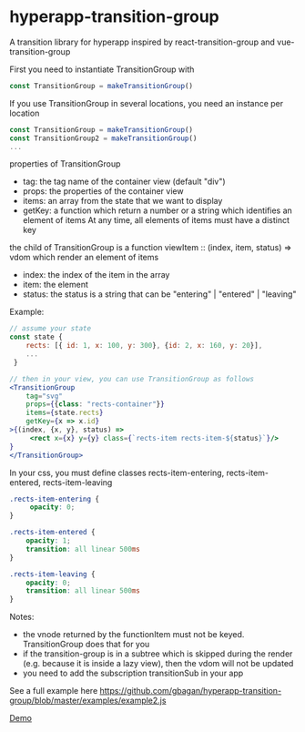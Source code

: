 # hyperapp-transition-group

A transition library for hyperapp inspired by react-transition-group and vue-transition-group

First you need to instantiate TransitionGroup with
```js
const TransitionGroup = makeTransitionGroup()
```
If you use TransitionGroup in several locations, you need an instance per location
```js
const TransitionGroup = makeTransitionGroup()
const TransitionGroup2 = makeTransitionGroup()
...
```


properties of TransitionGroup
- tag: the tag name of the container view (default "div")
- props: the properties of the container view
- items: an array from the state that we want to display
- getKey: a function which return a number or a string which identifies an element of items
          At any time, all elements of items must have a distinct key
          
the child of TransitionGroup is a function viewItem :: (index, item, status) => vdom which render an element of items
- index: the index of the item in the array
- item: the element
- status: the status is a string that can be "entering" | "entered" | "leaving"

Example:

```jsx
// assume your state
const state {
    rects: [{ id: 1, x: 100, y: 300}, {id: 2, x: 160, y: 20}],
    ...
 }

// then in your view, you can use TransitionGroup as follows
<TransitionGroup
    tag="svg"
    props={{class: "rects-container"}}
    items={state.rects}
    getKey={x => x.id}
>{(index, {x, y}, status) =>
     <rect x={x} y={y} class={`rects-item rects-item-${status}`}/>
}
</TransitionGroup>
```

In your css, you must define classes rects-item-entering, rects-item-entered, rects-item-leaving
```css
.rects-item-entering {
     opacity: 0;
}

.rects-item-entered {
    opacity: 1;
    transition: all linear 500ms
}

.rects-item-leaving {
    opacity: 0;
    transition: all linear 500ms
}
```


Notes:
- the vnode returned by the functionItem must not be keyed. TransitionGroup does that for you
- if the transition-group is in a subtree which is skipped during the render (e.g. because it is inside a lazy view),
    then the vdom will not be updated
- you need to add the subscription transitionSub in your app


See a full example here
https://github.com/gbagan/hyperapp-transition-group/blob/master/examples/example2.js

[Demo](https://gbagan.github.io/hyperapp-transition-group/ex2.html)


